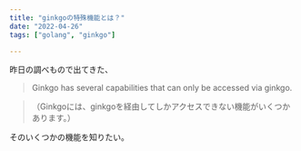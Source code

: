 ```yaml
---
title: "ginkgoの特殊機能とは？"
date: "2022-04-26"
tags: ["golang", "ginkgo"]

---
```


昨日の調べもので出てきた、

> Ginkgo has several capabilities that can only be accessed via ginkgo.

> （Ginkgoには、ginkgoを経由してしかアクセスできない機能がいくつかあります。）

そのいくつかの機能を知りたい。

